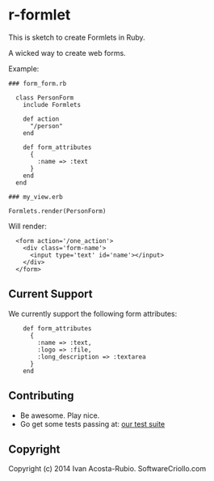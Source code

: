 # r-formlet

This is sketch to create Formlets in Ruby. 

A wicked way to create web forms. 

Example: 

```
### form_form.rb

  class PersonForm
    include Formlets

    def action
      "/person"
    end

    def form_attributes
      {
        :name => :text
      }
    end
  end
  
### my_view.erb

Formlets.render(PersonForm)

```

Will render: 

```
  <form action='/one_action'>
    <div class='form-name'>
      <input type='text' id='name'></input>
    </div>
  </form>
```

## Current Support

We currently support the following form attributes:

```
    def form_attributes
      {
        :name => :text,
        :logo => :file,
        :long_description => :textarea
      }
    end
```

## Contributing
 
* Be awesome. Play nice.
* Go get some tests passing at: [our test suite](https://github.com/ivanacostarubio/r-formlets/blob/master/spec/r-formlet_spec.rb)

## Copyright


Copyright (c) 2014 Ivan Acosta-Rubio. SoftwareCriollo.com



